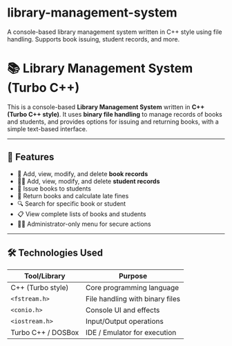 # library-management-system
A console-based library management system written in C++ style using file handling. Supports book issuing, student records, and more.

# 📚 Library Management System (Turbo C++)

This is a console-based **Library Management System** written in **C++ (Turbo C++ style)**. It uses **binary file handling** to manage records of books and students, and provides options for issuing and returning books, with a simple text-based interface.

---

## 🧩 Features

- 📖 Add, view, modify, and delete **book records**
- 👨‍🎓 Add, view, modify, and delete **student records**
- 📕 Issue books to students
- 📗 Return books and calculate late fines
- 🔍 Search for specific book or student
- 📋 View complete lists of books and students
- 🧑‍💼 Administrator-only menu for secure actions

---

## 🛠️ Technologies Used

| Tool/Library       | Purpose                         |
|--------------------|----------------------------------|
| C++ (Turbo style)   | Core programming language       |
| `<fstream.h>`       | File handling with binary files |
| `<conio.h>`         | Console UI and effects          |
| `<iostream.h>`      | Input/Output operations         |
| Turbo C++ / DOSBox  | IDE / Emulator for execution    |
